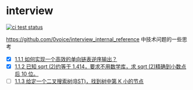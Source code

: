 # interview

<p align="left">
  <a href="https://github.com/63isOK/interview"><img alt="ci test status" src="https://github.com/63isOK/interview/workflows/ci-test/badge.svg"></a>
</p>

<https://github.com/0voice/interview_internal_reference> 中技术问题的一些思考

- [x] [1.1.1 如何实现一个高效的单向链表逆序输出？](/go/1.1.1/README.md)
- [x] [1.1.2 已知 sqrt (2)约等于 1.414，要求不用数学库，求 sqrt (2)精确到小数点后 10 位。](/go/1.1.2/README.md)
- [ ] [1.1.3 给定一个二叉搜索树(BST)，找到树中第 K 小的节点](/go/1.1.3/README.md)
